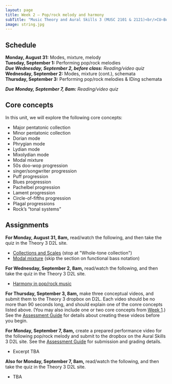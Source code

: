 ```yaml
---
layout: page
title: Week 2 – Pop/rock melody and harmony
subTitle: "Music Theory and Aural Skills 3 (MUSC 2101 & 2121)<br/>CU–Boulder, Fall 2015<br/>Kris Shaffer, Ph.D. – coordinator"
image: string.jpg
---
```


## Schedule

**Monday, August 31:** Modes, mixture, melody  
**Tuesday, September 1:** Performing pop/rock melodies  
***Due Wednesday, September 2, before class:*** *Reading/video quiz*  
**Wednesday, September 2:** Modes, mixture (cont.), schemata  
**Thursday, September 3:** Performing pop/rock melodies & IDing schemata

***Due Monday, September 7, 8am:*** *Reading/video quiz*

## Core concepts

In this unit, we will explore the following core concepts:

- Major pentatonic collection  
- Minor pentatonic collection  
- Dorian mode  
- Phrygian mode  
- Lydian mode  
- Mixolydian mode  
- Modal mixture  
- 50s doo-wop progression  
- singer/songwriter progression  
- Puff progression  
- Blues progression  
- Pachelbel progression  
- Lament progression  
- Circle-of-fifths progression  
- Plagal progressions  
- Rock’s “tonal systems”  


## Assignments

**For Monday, August 31, 8am,** read/watch the following, and then take the quiz in the Theory 3 D2L site.

- [Collections and Scales](http://openmusictheory.com/scales2.html) (stop at "Whole-tone collection")  
- [Modal mixture](http://openmusictheory.com/modalMixture.html) (skip the section on functional bass notation)  

**For Wednesday, September 2, 8am,** read/watch the following, and then take the quiz in the Theory 3 D2L site.

- [Harmony in pop/rock music](http://openmusictheory.com/popRockHarmony.html)  

**For Thursday, September 3, 8am,** make three conceptual videos, and submit them to the Theory 3 dropbox on D2L. Each video should be no more than 90 seconds long, and should explain one of the conre concepts listed above. (You may also include one or two core concepts from [Week 1](/week1/).) See the [Assessment Guide](/assessments/) for details about creating these videos before you begin.

**For Monday, September 7, 8am,** create a prepared performance video for the following pop/rock melody and submit to the dropbox on the Aural Skills 3 D2L site. See the [Assessment Guide](/assessments/) for submission and grading details.

- Excerpt TBA

**Also for Monday, September 7, 8am,** read/watch the following, and then take the quiz in the Theory 3 D2L site.

- TBA